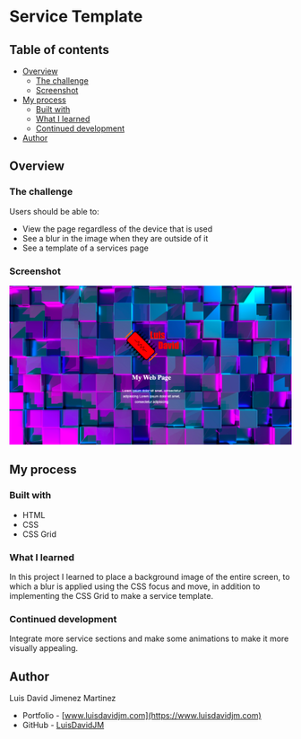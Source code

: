 # Service Template

## Table of contents

- [Overview](#overview)
  - [The challenge](#the-challenge)
  - [Screenshot](#screenshot)
- [My process](#my-process)
  - [Built with](#built-with)
  - [What I learned](#what-i-learned)
  - [Continued development](#continued-development)
- [Author](#author)

## Overview

### The challenge

Users should be able to:

- View the page regardless of the device that is used
- See a blur in the image when they are outside of it
- See a template of a services page

### Screenshot

![](./service-template.png)

## My process

### Built with

- HTML
- CSS
- CSS Grid

### What I learned

In this project I learned to place a background image of the entire screen, to which a blur is applied using the CSS focus and move, in addition to implementing the CSS Grid to make a service template.

### Continued development

Integrate more service sections and make some animations to make it more visually appealing.

## Author

Luis David Jimenez Martinez
- Portfolio - [www.luisdavidjm.com](https://www.luisdavidjm.com)
- GitHub - [LuisDavidJM](https://github.com/LuisDavidJM)
